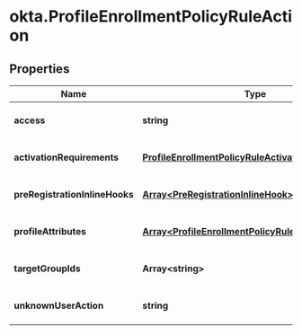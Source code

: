 # okta.ProfileEnrollmentPolicyRuleAction

## Properties

Name | Type | Description | Notes
------------ | ------------- | ------------- | -------------
**access** | **string** |  | [optional] [default to undefined]
**activationRequirements** | [**ProfileEnrollmentPolicyRuleActivationRequirement**](ProfileEnrollmentPolicyRuleActivationRequirement.md) |  | [optional] [default to undefined]
**preRegistrationInlineHooks** | [**Array&lt;PreRegistrationInlineHook&gt;**](PreRegistrationInlineHook.md) |  | [optional] [default to undefined]
**profileAttributes** | [**Array&lt;ProfileEnrollmentPolicyRuleProfileAttribute&gt;**](ProfileEnrollmentPolicyRuleProfileAttribute.md) |  | [optional] [default to undefined]
**targetGroupIds** | **Array&lt;string&gt;** |  | [optional] [default to undefined]
**unknownUserAction** | **string** |  | [optional] [default to undefined]

